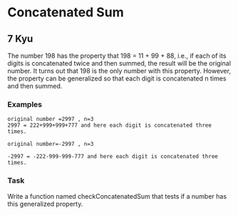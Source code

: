 # Concatenated Sum
## 7 Kyu

The number 198 has the property that 198 = 11 + 99 + 88, i.e., if each of its digits is concatenated twice and then summed, the result will be the original number. It turns out that 198 is the only number with this property. However, the property can be generalized so that each digit is concatenated n times and then summed.

### Examples
```
original number =2997 , n=3
2997 = 222+999+999+777 and here each digit is concatenated three times.

original number=-2997 , n=3

-2997 = -222-999-999-777 and here each digit is concatenated three times.
```

### Task

Write a function named checkConcatenatedSum that tests if a number has this generalized property.
